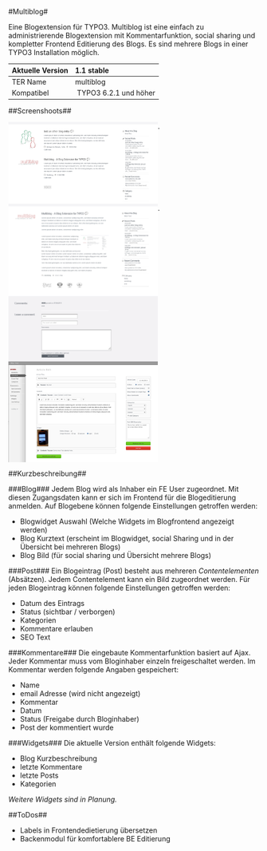 #Multiblog#

Eine Blogextension für TYPO3. 
Multiblog ist eine einfach zu administrierende Blogextension mit Kommentarfunktion, social sharing und kompletter Frontend Editierung des Blogs. Es sind mehrere Blogs in einer TYPO3 Installation möglich.

| Aktuelle Version | 1.1 stable |
| :--------------- | :----------- |
| TER Name         | multiblog    |
| Kompatibel | TYPO3 6.2.1 und höher |

##Screenshoots##

  <img src="../9-Images/Multiblog_screen_1.png" width="300px" align="top">.
  <img src="../9-Images/Multiblog_screen_2.png" width="300px" align="top">.
  <img src="../9-Images/Multiblog_screen_3.png" width="300px" align="top">


##Kurzbeschreibung##

###Blog###
Jedem Blog wird als Inhaber ein FE User zugeordnet. Mit diesen Zugangsdaten kann er sich im Frontend für die Blogeditierung anmelden. Auf Blogebene können folgende Einstellungen getroffen werden:
- Blogwidget Auswahl (Welche Widgets im Blogfrontend angezeigt werden)
- Blog Kurztext (erscheint im Blogwidget, social Sharing und in der Übersicht bei mehreren Blogs)
- Blog Bild (für social sharing und Übersicht mehrere Blogs)

###Post###
Ein Blogeintrag (Post) besteht aus mehreren *Contentelementen* (Absätzen). Jedem Contentelement kann ein Bild zugeordnet werden. Für jeden Blogeintrag können folgende Einstellungen getroffen werden:
- Datum des Eintrags
- Status (sichtbar / verborgen)
- Kategorien
- Kommentare erlauben
- SEO Text

###Kommentare###
Die eingebaute Kommentarfunktion basiert auf Ajax. Jeder Kommentar muss vom Bloginhaber einzeln freigeschaltet werden. Im Kommentar werden folgende Angaben gespeichert:
- Name
- email Adresse (wird nicht angezeigt)
- Kommentar
- Datum
- Status (Freigabe durch Bloginhaber)
- Post der kommentiert wurde

###Widgets###
Die aktuelle Version enthält folgende Widgets:
- Blog Kurzbeschreibung
- letzte Kommentare
- letzte Posts
- Kategorien

*Weitere Widgets sind in Planung.*

##ToDos##

- Labels in Frontendedietierung übersetzen
- Backenmodul für komfortablere BE Editierung
